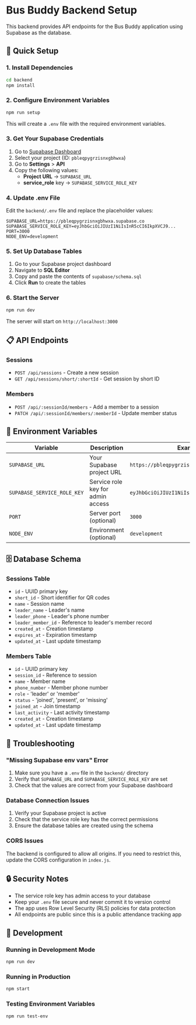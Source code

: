 # Bus Buddy Backend Setup

This backend provides API endpoints for the Bus Buddy application using Supabase as the database.

## 🚀 Quick Setup

### 1. Install Dependencies
```bash
cd backend
npm install
```

### 2. Configure Environment Variables
```bash
npm run setup
```

This will create a `.env` file with the required environment variables.

### 3. Get Your Supabase Credentials

1. Go to [Supabase Dashboard](https://supabase.com/dashboard)
2. Select your project (ID: `pbleqpygrzisnxgbhwxa`)
3. Go to **Settings** > **API**
4. Copy the following values:
   - **Project URL** → `SUPABASE_URL`
   - **service_role** key → `SUPABASE_SERVICE_ROLE_KEY`

### 4. Update .env File
Edit the `backend/.env` file and replace the placeholder values:

```env
SUPABASE_URL=https://pbleqpygrzisnxgbhwxa.supabase.co
SUPABASE_SERVICE_ROLE_KEY=eyJhbGciOiJIUzI1NiIsInR5cCI6IkpXVCJ9...
PORT=3000
NODE_ENV=development
```

### 5. Set Up Database Tables

1. Go to your Supabase project dashboard
2. Navigate to **SQL Editor**
3. Copy and paste the contents of `supabase/schema.sql`
4. Click **Run** to create the tables

### 6. Start the Server
```bash
npm run dev
```

The server will start on `http://localhost:3000`

## 📋 API Endpoints

### Sessions
- `POST /api/sessions` - Create a new session
- `GET /api/sessions/short/:shortId` - Get session by short ID

### Members
- `POST /api/:sessionId/members` - Add a member to a session
- `PATCH /api/:sessionId/members/:memberId` - Update member status

## 🔧 Environment Variables

| Variable | Description | Example |
|----------|-------------|---------|
| `SUPABASE_URL` | Your Supabase project URL | `https://pbleqpygrzisnxgbhwxa.supabase.co` |
| `SUPABASE_SERVICE_ROLE_KEY` | Service role key for admin access | `eyJhbGciOiJIUzI1NiIsInR5cCI6IkpXVCJ9...` |
| `PORT` | Server port (optional) | `3000` |
| `NODE_ENV` | Environment (optional) | `development` |

## 🗄️ Database Schema

### Sessions Table
- `id` - UUID primary key
- `short_id` - Short identifier for QR codes
- `name` - Session name
- `leader_name` - Leader's name
- `leader_phone` - Leader's phone number
- `leader_member_id` - Reference to leader's member record
- `created_at` - Creation timestamp
- `expires_at` - Expiration timestamp
- `updated_at` - Last update timestamp

### Members Table
- `id` - UUID primary key
- `session_id` - Reference to session
- `name` - Member name
- `phone_number` - Member phone number
- `role` - 'leader' or 'member'
- `status` - 'joined', 'present', or 'missing'
- `joined_at` - Join timestamp
- `last_activity` - Last activity timestamp
- `created_at` - Creation timestamp
- `updated_at` - Last update timestamp

## 🚨 Troubleshooting

### "Missing Supabase env vars" Error
1. Make sure you have a `.env` file in the `backend/` directory
2. Verify that `SUPABASE_URL` and `SUPABASE_SERVICE_ROLE_KEY` are set
3. Check that the values are correct from your Supabase dashboard

### Database Connection Issues
1. Verify your Supabase project is active
2. Check that the service role key has the correct permissions
3. Ensure the database tables are created using the schema

### CORS Issues
The backend is configured to allow all origins. If you need to restrict this, update the CORS configuration in `index.js`.

## 🔒 Security Notes

- The service role key has admin access to your database
- Keep your `.env` file secure and never commit it to version control
- The app uses Row Level Security (RLS) policies for data protection
- All endpoints are public since this is a public attendance tracking app

## 📝 Development

### Running in Development Mode
```bash
npm run dev
```

### Running in Production
```bash
npm start
```

### Testing Environment Variables
```bash
npm run test-env
```
